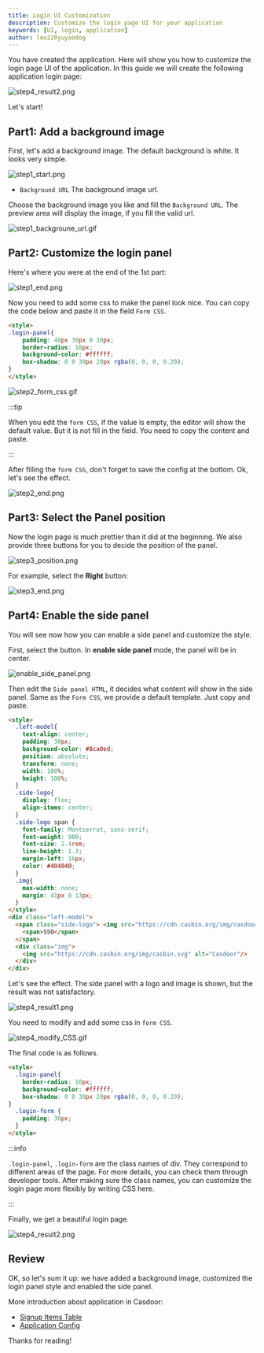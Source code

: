 ```yaml
---
title: Login UI Customization
description: Customize the login page UI for your application
keywords: [UI, login, application]
author: leo220yuyaodog
---
```


You have created the application. Here will show you how to customize the login page UI of the application. In this guide we will create the following application login page:

![step4_result2.png](/img/application/ui-customization/step4_result2.png)

Let's start!

## Part1: Add a background image

First, let's add a background image. The default background is white. It looks very simple.

![step1_start.png](/img/application/ui-customization/step1_start.png)

- `Background URL` The background image url.

Choose the background image you like and fill the `Background URL`. The preview area will display the image, if you fill the valid url.

![step1_backgroune_url.gif](/img/application/ui-customization/step1_backgroune_url.gif)

## Part2: Customize the login panel

Here's where you were at the end of the 1st part:

![step1_end.png](/img/application/ui-customization/step1_end.png)

Now you need to add some css to make the panel look nice. You can copy the code below and paste it in the field `Form CSS`.

```html
<style>
.login-panel{
    padding: 40px 30px 0 30px;
    border-radius: 10px;
    background-color: #ffffff;
    box-shadow: 0 0 30px 20px rgba(0, 0, 0, 0.20);
}
</style>
```

![step2_form_css.gif](/img/application/ui-customization/step2_form_css.gif)

:::tip

When you edit the `form CSS`, if the value is empty, the editor will show the default value. But it is not fill in the field. You need to copy the content and paste.

:::

After filling the `form CSS`, don't forget to save the config at the bottom. Ok, let's see the effect.

![step2_end.png](/img/application/ui-customization/step2_end.png)

## Part3: Select the Panel position

Now the login page is much prettier than it did at the beginning. We also provide three buttons for you to decide the position of the panel.

![step3_position.png](/img/application/ui-customization/step3_position.png)

For example, select the **Right** button:

![step3_end.png](/img/application/ui-customization/step3_end.png)

## Part4: Enable the side panel

You will see now how you can enable a side panel and customize the style.

First, select the button. In **enable side panel** mode, the panel will be in center.

![enable_side_panel.png](/img/application/ui-customization/step4_enable_side_panel.png)

Then edit the `Side panel HTML`, it decides what content will show in the side panel. Same as the `Form CSS`, we provide a default template.
Just copy and paste.

```html
<style>
  .left-model{
    text-align: center;
    padding: 30px;
    background-color: #8ca0ed;
    position: absolute;
    transform: none;
    width: 100%;
    height: 100%;
  }
  .side-logo{
    display: flex;
    align-items: center;
  }
  .side-logo span {
    font-family: Montserrat, sans-serif;
    font-weight: 900;
    font-size: 2.4rem;
    line-height: 1.3;
    margin-left: 16px;
    color: #404040;
  }
  .img{
    max-width: none;
    margin: 41px 0 13px;
  }
</style>
<div class="left-model">
  <span class="side-logo"> <img src="https://cdn.casbin.org/img/casdoor-logo_1185x256.png" alt="Casdoor" style="width: 120px"> 
    <span>SSO</span> 
  </span>
  <div class="img">
    <img src="https://cdn.casbin.org/img/casbin.svg" alt="Casdoor"/>
  </div>
</div>
```

Let's see the effect. The side panel with a logo and image is shown, but the result was not satisfactory.

![step4_result1.png](/img/application/ui-customization/step4_result1.png)

You need to modify and add some css in `form CSS`.

![step4_modify_CSS.gif](/img/application/ui-customization/step4_modify_CSS.gif)

The final code is as follows.

```html
<style>
  .login-panel{
    border-radius: 10px;
    background-color: #ffffff;
    box-shadow: 0 0 30px 20px rgba(0, 0, 0, 0.20);
}
  .login-form {
    padding: 30px;
  }
</style>
```

:::info

`.login-panel`, `.login-form` are the class names of div. They correspond to different areas of the page. For more details, you can check them through developer tools.
After making sure the class names, you can customize the login page more flexibly by writing CSS here.

:::

Finally, we get a beautiful login page.

![step4_result2.png](/img/application/ui-customization/step4_result2.png)

## Review

OK, so let's sum it up: we have added a background image, customized the login panel style and enabled the side panel.

More introduction about application in Casdoor:

- [Signup Items Table](/docs/application/signup-items-tabel)
- [Application Config](/docs/application/config)

Thanks for reading!
